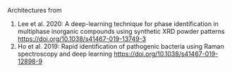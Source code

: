 Architectures from

1. Lee et al. 2020: A deep-learning technique for phase identification in multiphase inorganic compounds using synthetic XRD powder patterns https://doi.org/10.1038/s41467-019-13749-3
2. Ho et al. 2019: Rapid identification of pathogenic bacteria using Raman spectroscopy and deep learning https://doi.org/10.1038/s41467-019-12898-9
